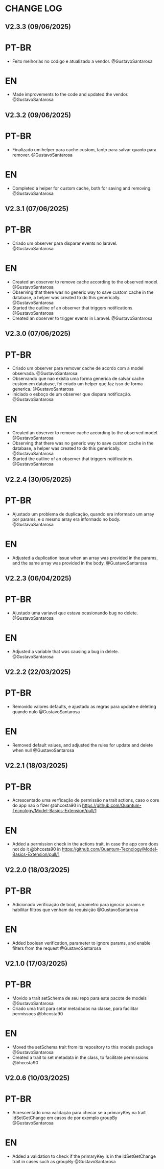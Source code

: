 # CHANGE LOG

## V2.3.3 (09/06/2025)

# PT-BR

- Feito melhorias no codigo e atualizado a vendor. @GustavoSantarosa

# EN

- Made improvements to the code and updated the vendor. @GustavoSantarosa

## V2.3.2 (09/06/2025)

# PT-BR

- Finalizado um helper para cache custom, tanto para salvar quanto para remover. @GustavoSantarosa

# EN

- Completed a helper for custom cache, both for saving and removing. @GustavoSantarosa

## V2.3.1 (07/06/2025)

# PT-BR

- Criado um observer para disparar events no laravel. @GustavoSantarosa

# EN

- Created an observer to remove cache according to the observed model. @GustavoSantarosa
- Observing that there was no generic way to save custom cache in the database, a helper was created to do this generically. @GustavoSantarosa
- Started the outline of an observer that triggers notifications. @GustavoSantarosa
- Created an observer to trigger events in Laravel. @GustavoSantarosa

## V2.3.0 (07/06/2025)

# PT-BR

- Criado um observer para remover cache de acordo com a model observada. @GustavoSantarosa
- Observando que nao existia uma forma generica de salvar cache custom em database, foi criado um helper que faz isso de forma generica. @GustavoSantarosa
- Iniciado o esboço de um observer que dispara notificação. @GustavoSantarosa

# EN

- Created an observer to remove cache according to the observed model. @GustavoSantarosa
- Observing that there was no generic way to save custom cache in the database, a helper was created to do this generically. @GustavoSantarosa
- Started the outline of an observer that triggers notifications. @GustavoSantarosa

## V2.2.4 (30/05/2025)

# PT-BR

- Ajustado um problema de duplicação, quando era informado um array por params, e o mesmo array era informado no body. @GustavoSantarosa

# EN

- Adjusted a duplication issue when an array was provided in the params, and the same array was provided in the body. @GustavoSantarosa

## V2.2.3 (06/04/2025)

# PT-BR

- Ajustado uma variavel que estava ocasionando bug no delete. @GustavoSantarosa

# EN

- Adjusted a variable that was causing a bug in delete. @GustavoSantarosa

## V2.2.2 (22/03/2025)

# PT-BR

- Removido valores defaults, e ajustado as regras para update e deleting quando nulo @GustavoSantarosa

# EN

- Removed default values, and adjusted the rules for update and delete when null @GustavoSantarosa

## V2.2.1 (18/03/2025)

# PT-BR

- Acrescentado uma verficação de permissão na trait actions, caso o core do app nao o fizer @bhcosta90 in https://github.com/Quantum-Tecnology/Model-Basics-Extension/pull/1

# EN

- Added a permission check in the actions trait, in case the app core does not do it @bhcosta90 in https://github.com/Quantum-Tecnology/Model-Basics-Extension/pull/1

## V2.2.0 (18/03/2025)

# PT-BR

- Adicionado verificação de bool, parametro para ignorar params e habilitar filtros que venham da requisição @GustavoSantarosa

# EN

- Added boolean verification, parameter to ignore params, and enable filters from the request @GustavoSantarosa

## V2.1.0 (17/03/2025)

# PT-BR

- Movido a trait setSchema de seu repo para este pacote de models @GustavoSantarosa
- Criado uma trait para setar metadados na classe, para facilitar permissoes @bhcosta90

# EN

- Moved the setSchema trait from its repository to this models package @GustavoSantarosa
- Created a trait to set metadata in the class, to facilitate permissions @bhcosta90

## V2.0.6 (10/03/2025)

# PT-BR

- Acrescentado uma validação para checar se a primaryKey na trait IdSetGetChange em casos de por exemplo groupBy @GustavoSantarosa

# EN

- Added a validation to check if the primaryKey is in the IdSetGetChange trait in cases such as groupBy @GustavoSantarosa

